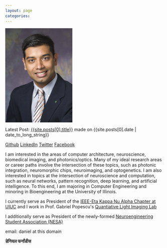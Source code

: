 ```yaml
---
layout: page
categories:
---
```


<img style="display:block" src="img/daniel.jpg" alt="Photo of Daniel Fernandes" height="300" />
<p>Latest Post: <a href="{{site.posts[0].url}}">{{site.posts[0].title}}</a> made on {{site.posts[0].date | date_to_long_string}} </p>
<p>
    <a href="https://github.com/daferna">Github</a>
    <a href="http://www.linkedin.com/in/daferna">LinkedIn</a>
    <a href="https://twitter.com/daferna2">Twitter</a>
    <a href="https://facebook.com/dfernandes">Facebook</a>
</p>
<p>I am interested in the areas of computer architecture, neuroscience, biomedical imaging, and photonics/optics. Many of my ideal research areas or career paths involve the intersection of these topics, such as photonic integration, neuromorphic chips, neuroimaging, and optogenetics. I am also interested in topics at the intersection of neuroscience and computation, such as neural networks, pattern recognition, deep learning, and artificial intelligence. To this end, I am majoring in Computer Engineering and minoring in Bioengineering at the University of Illinois. </p>
<p>I currently serve as President of the <a href="http://hkn.illinois.edu">IEEE-Eta Kappa Nu Alpha Chapter at UIUC</a> and I work in Prof. Gabriel Popescu's <a href="http://light.ece.illinois.edu">Quantiative Light Imaging Lab</a></p>
<p>I additionally serve as President of the newly-formed <a href="https://publish.illinois.edu/neuroengineering/">Neuroengineering Student Association (NESA)</a></p>
<p>email: daniel at this domain</p>
<h4 style="display:inline">डेनियल फर्नांडीस</h4>
